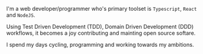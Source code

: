 I'm a web developer/programmer who's primary toolset is `Typescript`, `React` and `NodeJS`.

Using Test Driven Development (TDD), Domain Driven Development (DDD) workflows, it becomes a joy contributing and mainting open source softare.

I spend my days cycling, programming and working towards my ambitions.
